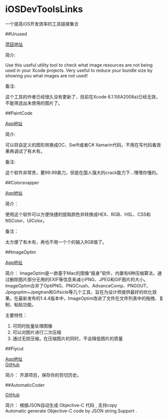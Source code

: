 # iOSDevToolsLinks
一个提高iOS开发效率的工具链接集合

##Unused

[项目地址](https://github.com/jeffhodnett/Unused)

简介:

Use this useful utility tool to check what image resources are not being used in your Xcode projects.
	Very useful to reduce your bundle size by showing you what images are not used!

备注:

这个工具的作者已经很久没有更新了，目前在Xcode 6.1.1(6A2008a)已经无效，不能筛选出未使用的图片了。

##PaintCode

[App地址](http://www.paintcodeapp.com/)

简介:

可以将自定义的图形转换成OC、Swift或者C# Xamarin代码，不用在写代码看效果再调试了有木有。

备注:

这个软件非常贵，要99.99美刀，但是在国人强大的crack能力下...嘿嘿你懂的。

##Colorsnapper

[App地址](http://www.colorsnapper.com/)

简介：

使用这个软件可以方便快捷的提取颜色并转换成HEX、RGB、HSL、CSS和NSColor、UIColor。

备注：

太方便了有木有，再也不用一个个的输入RGB值了。

##ImageOptim

[App地址](https://imageoptim.com/)

简介：
ImageOptim是一款基于Mac的图像“瘦身”软件，内置有6种压缩算法，通过删除图片部分无用的EXIF等信息来减小PNG、JPEG和GIF图片的大小。ImageOptim合并了OptiPNG、PNGCrush、AdvanceComp、PNGOUT、Jpegoptim+Jpegtran和Gifsicle等几个工具，旨在为设计师提供最好的优化效果。在最新发布的1.4.4版本中，ImageOptim改进了文件在文件列表中的拖拽、复制、粘贴功能。

主要特性：

1. 可同时批量处理图像
2. 可以对图片进行二次压缩
3. 通过无损压缩，在压缩图片的同时，不会降低图片的质量

##Flycut

[App地址](https://itunes.apple.com/cn/app/flycut-clipboard-manager/id442160987?mt=12)<br>
[GitHub](https://github.com/TermiT/flycut)

简介：
开源项目，保存你的剪切历史。

##AutomaticCoder

[GitHub](https://github.com/zhangxigithub/AutomaticCoder)

简介：
根据JSON自动生成 Objective-C 代码  , 支持copy<br>
Automatic generate Objective-C code by JSON string.Support <NSCoding>.


